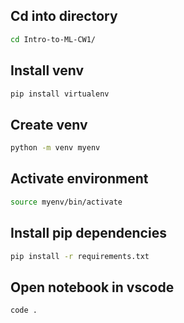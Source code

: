 ## Cd into directory

```bash
cd Intro-to-ML-CW1/
```

## Install venv

```bash
pip install virtualenv
```

## Create venv

```bash
python -m venv myenv
```

## Activate environment

```bash
source myenv/bin/activate
```

## Install pip dependencies

```bash
pip install -r requirements.txt
```

## Open notebook in vscode

```bash
code .
```
